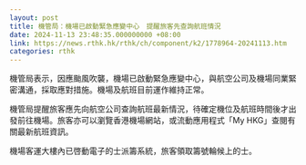 ```yaml
---
layout: post
title: 機管局：機場已啟動緊急應變中心　提醒旅客先查詢航班情況
date: 2024-11-13 23:48:35.000000000 +08:00
link: https://news.rthk.hk/rthk/ch/component/k2/1778964-20241113.htm
categories: rthk
---
```


機管局表示，因應颱風吹襲，機場已啟動緊急應變中心，與航空公司及機場同業緊密溝通，採取應對措施。機場及航班目前運作維持正常。

機管局提醒旅客應先向航空公司查詢航班最新情況，待確定機位及航班時間後才出發前往機場。旅客亦可以瀏覽香港機場網站，或流動應用程式「My HKG」查閱有關最新航班資訊。

機場客運大樓內已啓動電子的士派籌系統，旅客領取籌號輪候上的士。
